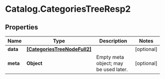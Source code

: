 # Catalog.CategoriesTreeResp2

## Properties
Name | Type | Description | Notes
------------ | ------------- | ------------- | -------------
**data** | [**[CategoriesTreeNodeFull2]**](CategoriesTreeNodeFull2.md) |  | [optional] 
**meta** | **Object** | Empty meta object; may be used later. | [optional] 
